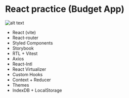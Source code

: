 # React practice (Budget App)

![alt text](https://github.com/artemchernii/react-practice-budget-app/blob/master/public/screenbudget.png?raw=true)

-   React (vite)
-   React-router
-   Styled Components
-   Storybook
-   RTL + Vitest
-   Axios
-   React-Intl
-   React Virtualizer
-   Custom Hooks
-   Context + Reducer
-   Themes
-   IndexDB + LocalStorage
